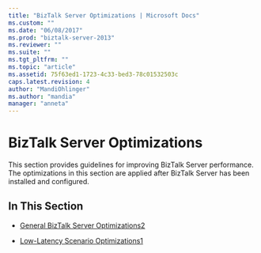 ```yaml
---
title: "BizTalk Server Optimizations | Microsoft Docs"
ms.custom: ""
ms.date: "06/08/2017"
ms.prod: "biztalk-server-2013"
ms.reviewer: ""
ms.suite: ""
ms.tgt_pltfrm: ""
ms.topic: "article"
ms.assetid: 75f63ed1-1723-4c33-bed3-78c01532503c
caps.latest.revision: 4
author: "MandiOhlinger"
ms.author: "mandia"
manager: "anneta"
---
```

# BizTalk Server Optimizations
This section provides guidelines for improving BizTalk Server performance. The optimizations in this section are applied after BizTalk Server has been installed and configured.  
  
## In This Section  
  
-   [General BizTalk Server Optimizations2](../technical-guides/general-biztalk-server-optimizations2.md)  
  
-   [Low-Latency Scenario Optimizations1](../technical-guides/low-latency-scenario-optimizations1.md)